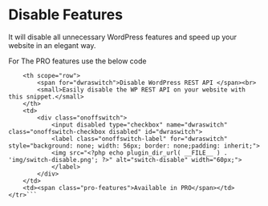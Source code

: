# Disable Features
It will disable all unnecessary WordPress features and speed up your website in an elegant way.

For The PRO features use the below code
``` <tr class="mlw-box-left">
    <th scope="row">
        <span for="dwraswitch">Disable WordPress REST API </span><br>
        <small>Easily disable the WP REST API on your website with this snippet.</small>
    </th>
    <td>
        <div class="onoffswitch">
            <input disabled type="checkbox" name="dwraswitch" class="onoffswitch-checkbox disabled" id="dwraswitch">
            <label class="onoffswitch-label" for="dwraswitch" style="background: none; width: 56px; border: none;padding: inherit;">
            <img src="<?php echo plugin_dir_url( __FILE__ ) . 'img/switch-disable.png'; ?>" alt="switch-disable" width="60px;">
            </label>
        </div>
    </td>
    <td><span class="pro-features">Available in PRO</span></td>
</tr>```
